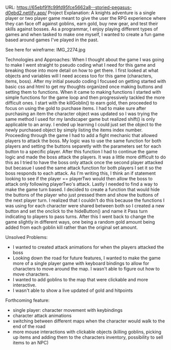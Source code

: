 URL: https://65ebf91fc99fd95fce5662a8--storied-pegasus-d0ebd2.netlify.app/
Project Explanation:
A knights adventure is a single player or two player game meant to give the user the RPG experience where they can face off against goblins, earn gold, buy new gear, and test their skills against bosses. As a programmar, I enjoy playing different types of games and when tasked to make one myself, I wanted to create a fun game based around games I've played in the past. 

See here for wireframe: IMG_2274.jpg

Technologies and Approaches:
When I thought about the game I was going to make I went straight to pseudo coding what I need for this game and breaking those into more detail on how to get there. I first looked at what objects and variables will I need access too for this game (characters, items, boss). After my initial pseudo coding I focused on getting started with basic css and html to get my thoughts organized once making buttons and setting them to functions. When it came to making functions I started with simple functions for the game loop and then progressively tackled the more difficult ones. I start with the killGoblin() to earn gold, then proceeded to focus on using the gold to purchase items. I had to make sure after purchasing an item the character object was updated so I was trying the same method I used for my landscaper game but realized shift() is only applicable to an array. I ended up learning I could just set the object to the newly purchased object by simply listing the items index number. Proceeding through the game I had to add a fight mechanic that allowed players to attack the boss. My logic was to use the same function for both players and setting the buttons separetly with the parameters set for each button to a specific player. After this function I had to continue the game logic and made the boss attack the players. It was a little more difficult to do this as I tried to have the boss only attack once the second player attacked but becasue I used the same attack function for both players I set it so the boss responds to each attack. As I'm writing this, I think an if statement looking to see if the player == playerTwo would then allow the boss to attack only following playerTwo's attack. Lastly I needed to find a way to make the game turn based. I decided to create a function that would hide the buttons of the player who just pressed them and show the buttons of the next player turn. I realized that I couldn't do this because the functions I was using for each character were shared between both so I created a new button and set the onclick to the hideButton() and name it Pass turn indicating to players to pass turns. After this I went back to change the game slightly in different ways, one being a random gold amount being added from each goblin kill rather than the original set amount. 

Unsolved Problems:
- I wanted to created attack animations for when the players attacked the boss
- Looking down the road for future features, I wanted to make the game more of a single player game with keyboard bindings to allow for characters to move around the map. I wasn't able to figure out how to move characters.
- I wanted to add goblins to the map that were clickable and more interactive.
- I wasn't able to show a live updated of gold and hitpoints

Forthcoming feature:
- single player: character movement with keybindings
- character attack animations
- switching between different maps when the character would walk to the end of the road
- more mouse interactions with clickable objects (killing goblins, picking up items and adding them to the characters inventory, possibility to sell items to an NPC)
